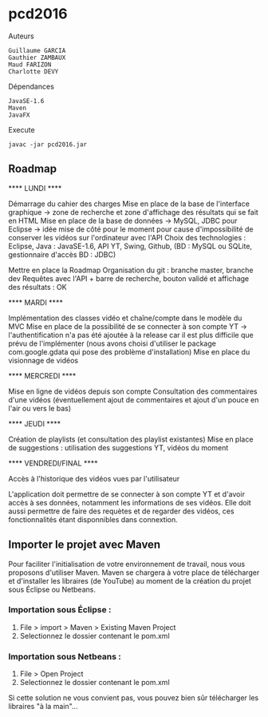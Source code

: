 # pcd2016

Auteurs

	Guillaume GARCIA
	Gauthier ZAMBAUX
	Maud FARIZON
	Charlotte DEVY

Dépendances

	JavaSE-1.6
	Maven
	JavaFX

Execute

	javac -jar pcd2016.jar

## Roadmap

**** LUNDI ****

Démarrage du cahier des charges
Mise en place de la base de l'interface graphique
	-> zone de recherche et zone d'affichage des résultats qui se fait en HTML
Mise en place de la base de données -> MySQL, JDBC pour Eclipse
	-> idée mise de côté pour le moment pour cause d'impossibilité de conserver les vidéos sur l'ordinateur avec l'API
Choix des technologies : Eclipse, Java : JavaSE-1.6, API YT, Swing, Github, (BD : MySQL ou SQLite, gestionnaire d'accès BD : JDBC)

Mettre en place la Roadmap
Organisation du git : branche master, branche dev
Requêtes avec l'API + barre de recherche, bouton validé et affichage des résultats : OK


**** MARDI ****

Implémentation des classes vidéo et chaîne/compte dans le modèle du MVC
Mise en place de la possibilité de se connecter à son compte YT
	-> l'authentification n'a pas été ajoutée à la release car il est plus difficile que prévu de l'implémenter (nous avons choisi d'utiliser le package com.google.gdata qui pose des problème d'installation)
Mise en place du visionnage de vidéos


**** MERCREDI ****

Mise en ligne de vidéos depuis son compte
Consultation des commentaires d'une vidéos (éventuellement ajout de commentaires et ajout d'un pouce en l'air ou vers le bas)


**** JEUDI ****

Création de playlists (et consultation des playlist existantes)
Mise en place de suggestions : utilisation des suggestions YT, vidéos du moment


**** VENDREDI/FINAL ****

Accès à l'historique des vidéos vues par l'utilisateur

L'application doit permettre de se connecter à son compte YT et d'avoir accès à ses données, notamment les informations de ses vidéos.
Elle doit aussi permettre de faire des requètes et de regarder des vidéos, ces fonctionnalités étant disponnibles dans connextion.


## Importer le projet avec Maven
Pour faciliter l'initialisation de votre environnement de travail, nous vous proposons d'utiliser Maven. Maven se chargera à votre place de télécharger et d'installer les libraires (de YouTube) au moment de la création du projet sous Éclipse ou Netbeans.

### Importation sous Éclipse :

1. File > import > Maven > Existing Maven Project
2. Selectionnez le dossier contenant le pom.xml

### Importation sous Netbeans :

1. File > Open Project
2. Selectionnez le dossier contenant le pom.xml

Si cette solution ne vous convient pas, vous pouvez bien sûr télécharger les libraires "à la main"...
